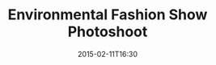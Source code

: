 ---
layout: post
title:  "Environmental Fashion Show Photoshoot"
date:   2015-02-11T16:30
start:  "4:30"
end:    "6:30"
categories: events
---